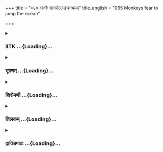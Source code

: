 +++
title = "०६५ वानरैः सागरोल्लङ्घनभयम्"
title_english = "065 Monkeys fear to jump the ocean"

+++
<div caption="श्रीराम-हरिसीताराममूर्ति-घनपाठिभ्यां वचनम्" class="audioEmbed" src="https://archive.org/download/Ramayana-recitation-Sriram-harisItArAmamUrti-Ghanapaati-v2/Kanda_4/Kanda_4_KSK-065-Monkeys_fear_to_jump_the_ocean.mp3"></div>

<div class="js_include collapsed" newlevelforh1="3" title="IITK" unfilled url="/purANam/rAmAyaNam/audIchya-pAThaH/iitk/4_kiShkindhAkANDam/05-daxiNAnveShaNam/065_vAnaraiH_sAgarollanghanabhayam.md">
<details><summary><h3>IITK ...{Loading}...</h3></summary>

Each of the monkey leaders declares the distance they can fly --
Jambavan resolves not to send Angada but send Hanuman instead to cross.



#### श्लोकः
##### मूलम्
अथाङ्गदवचश्श्रुत्वा ते सर्वे वानरर्षभाः।  
स्वं स्वं गतौ समुत्साहमूचुस्तत्र यथाक्रमम्॥4.65.1॥  
गजो गवाक्षो गवयश्शरभो गन्धमादनः।  
मैन्दश्च द्विविदश्चैव सुषेणो जाम्बवां स्तथा॥4.65.2॥

##### शब्दार्थः
अथ and then, अङ्गदवचः Angada's words, श्रुत्वा after hearing, गजः Gaja, गवाक्षः Gavaksha, गवयः Gavaya, शरभः Sarabha, गन्धमादनः Gandhamadana, मैन्दश्च Mainda, द्विविदश्चैव even Dvivida, सुषेणः Sushena, तथा so also, जाम्बवान् Jambavan, सर्वे all, ते them, वानरर्षभाः bulls among monkeys, यथाक्रमम् following an order, तत्र there, गतौ in turn the scope for, स्वं स्वम् on their own, समुत्साहम् capability (to leap), ऊचुः expressed.

##### आङ्ग्लानुवादः
Thereafter, on hearing Angada, all the leaders among the monkeys, Gaja, Gavaksha, Gavaya, Sarabha, Gandhamadana, Mainda, Dvivida, Sushena and Jambavan as well expressed one after  the other their capability for leaping.



#### श्लोकः
##### मूलम्
आबभाषे गजस्तत्र प्लवेयं दशयोजनम्।  
गवाक्षो योजननान्याह गमिष्यामीति विंशतिम्॥4.65.3॥

##### शब्दार्थः
तत्र after that, गजः Gaja, दशयोजनम् ten yojanas, प्लवेयम् I can leap, आबभाषे said, गवाक्षः Gavaksha, विंशतिम् twenty, योजनानि yojanas, गमिष्यामि I can go, इति thus, आह said.

##### आङ्ग्लानुवादः
Gaja said he can leap ten yojanas and Gavaksha said he can go upto twenty yojanas.



#### श्लोकः
##### मूलम्
गवयो वानरस्तत्र वानरां स्तानुवाच ह।  
त्रिंशतं तु गमिष्यामि योजनानां प्लवङ्गमाः॥4.65.4॥  
शरभस्तानुवाचाथ वानरान् वानरर्षभः।  
चत्वारिंशद्गमिष्यामि योजनानां प्लवङ्गमाः॥4.65.5॥  
वानरस्तु महातेजा अब्रवीद्गन्धमादनः।  
योजनानां गमिष्यामि पञ्चाशत्तु न संशयः॥4.65.6॥  
मैन्दस्तु वानरस्तत्र वानरांस्तानुवाच ह।  
योजनानां परं षष्टिमहं प्लवितुमुत्सहे॥4.65.7॥  
ततस्तत्र महातेजा द्विविदः प्रत्यभाषत।  
गमिष्यामि न सन्देहस्सप्ततिं योजनान्यहम्॥4.65.8॥  
सुषेणस्तु महातेजाःप्रोक्तवान्हरिसत्तमान्।  
अशीतिं योजनानां तु प्लवेयं प्लवगेश्वराः॥4.65.9॥

##### शब्दार्थः
तत्र there, गवयो Gava, वानरः monkeys, तान् वानरान् the monkeys, उवाच ह said like that, प्लवङ्गमाः O leaping monkeys, योजनानाम्  yojanas, त्रिंशतम् thirty, गमिष्यामि I can reach, तत्र there, शरभः Sarabha, वानरर्षभ great monkey, तान् वानरान् those monkeys, उवाच ह said, योजनानाम् yojanas, चत्वारिंशत् forty, गमिष्यामि can reach, संशयः doubt, न without, महातेजाः bright, गन्धमादनः Ghandamadana, वानरान् monkeys, अब्रवीत् said, योजनानाम् yojanas, पञ्चाशत् fifty, गमिष्यामि I can go, संशयः doubt, न no, तत्र there, मैन्दः Mainda, वानरस्तु to the monkeys, तान् वानरान् those monkeys, उवाच ह said, अहम् I, योजनानाम् of yojanas, षष्टिं परम् more than sixty, प्लवितुम् to leap, उत्सहे I am enthusiastic, ततः then, महातेजाः highly brilliant, द्विविदः Dvivida, तत्र there, प्रत्यभाषत in turn spoke, अहम् I, सप्ततिः seventy, योजनानि yojanas, गमिष्यामि I can go, सन्देहः doubt, न not, महातेजाः brilliant, सत्त्ववान् strong, सुषेणः Sushena, कपिसत्तमः best among the monkeys, अहम् I, पराक्रमे capability, योजनानाम् of yojanas, अशीतिम् eighty, प्लवेयं I can leap.

##### आङ्ग्लानुवादः
Then Gavaya said to the monkeys 'I can leap thirty yojanas Sarabha said 'I can leap forty yojanas' bright Ghandhamadana said 'I can leap as far as fifty yojanas without  
any doubt' Mainda said 'I can leap more than sixty yojanas' highly brilliant Dvivida said in turn, 'I can no doubt leap seventy yojanas ' brilliant and best of the monkeys Sushena declared 'I can leap across eighty yojanas'.



#### श्लोकः
##### मूलम्
तेषां कथयतां तत्र सर्वांस्ताननुमान्य च।  
ततो वृद्धतमस्तेषां जाम्बवान्प्रत्यभाषत॥4.65.10॥

##### शब्दार्थः
ततः then, तेषाम् among them, वृद्धतमः oldest, जाम्बवान् Jambavan, तेषाम् they, तत्र there, कथयताम् (when they were) saying, तान् सर्वान् all the, अनुमान्य inferred, प्रत्यभाषत replied.

##### आङ्ग्लानुवादः
When the monkeys were talking (of their individual capacity) in that manner about their speed, Jambavan the oldest of the monkeys inferred (their capacity) and saidः



#### श्लोकः
##### मूलम्
पूर्वमस्माकमप्यासीत्कश्चिद्गतिपराक्रमः।  
ते वयं वयसः पारमनुप्राप्तास्स्म साम्प्रतम्॥4.65.11॥

##### शब्दार्थः
पूर्वम् earlier, अस्माकमपि even I also, कश्चित् some, गतिपराक्रमः very courageous, आसीत् had , ते वयम् for me, साम्प्रतम् attained, वयसः (old) age, पारम् fag end of life, अनुप्राप्ताः स्म have reached.

##### आङ्ग्लानुवादः
'Earlier I was also very courageous, but now I have become old and reached the fag end of life.



#### श्लोकः
##### मूलम्
किन्तु नैवं गते शक्यमिदं कार्यमुपेक्षितुम्।  
यदर्थं कपिराजश्च रामश्च कृतनिश्चयौ॥4.65.12॥

##### शब्दार्थः
किं तु however, एवं गते in this situation, यदर्थम् order, कपिराजश्च monkey king's, रामश्च and Rama's, कृतनिश्चयौ are determined, इदम् this, कार्यम् task, उपेक्षितुम् to neglect, न शक्यम् not possible.

##### आङ्ग्लानुवादः
'However  in this situation, it is not possible for us to neglect (our task) as it is the order of the monkeyking and Rama who are determined to achieve the objective.



#### श्लोकः
##### मूलम्
साम्प्रतं कालभेदेन या गतिस्तां निबोधत।  
नवतिं योजनानां तु गमिष्यामि न संशयः॥4.65.13॥

##### शब्दार्थः
साम्प्रतम् at this age, कालभेदेन due to advancement of age, या that, गतिः movement, ताम् that, निबोधत you know, योजनानाम् of yojanas, नवतिम् ninety,गमिष्यामि I can leap, संशयः doubt, न not.

##### आङ्ग्लानुवादः




#### श्लोकः
##### मूलम्
तांश्च सर्वान्हरिश्रेष्ठाञ्जाम्बवान्पुनरब्रवीत्।  
न खल्वेतावदेवासीद्गमने मे पराक्रमः॥4.65.14॥

##### शब्दार्थः
सर्वान् all, तान् of the monkeys, हरिश्रेष्ठान् distinguished among the monkeys, जाम्बवान् Jambavan, पुनः again, अब्रवीत् said, मे my, गमने in leaping, पराक्रमः valour, एतावदेव only that much, न आसीत् खलु was not.

##### आङ्ग्लानुवादः
Jambavan, the distinguished among the monkeys again said, 'My strength to leap into the sky was not only that much (I was stronger in my youth and could cover longer distances)'



#### श्लोकः
##### मूलम्
मया महाबलेश्चैव यज्ञे विष्णुस्सनातनः।  
प्रदक्षिणीकृतः पूर्वं क्रममाणस्त्रिविक्रमम्॥4.65.15॥

##### शब्दार्थः
मया by myself, पूर्वम् earlier, महाबलेश्चैव of Mahabali, यज्ञे in yagna, क्रममाणः the advancing Lord, विष्णुः Visnu, सनातनः eternal, त्रिविक्रमः Visnu of three strides, प्रदक्षिणीकृतः circumambulated.

##### आङ्ग्लानुवादः
'In the past, at the time of the wellknown yagna (of king Bali) I was very strong. I circumambulated the eternal Vishnu while he was taking three strides (in his incarnation of Trivikrama Vamana.)



#### श्लोकः
##### मूलम्
स इदानीमहं वृद्धः प्लवने मन्दविक्रमः।  
यौवने च तदाऽसीन्मे बलमप्रतिमं परैः॥4.65.16॥

##### शब्दार्थः
इदानीम् now, वृद्धः old, सः अहम् that I am, प्लवने to leap, मन्दविक्रमः my strength is denuded, तदा then, यौवने in youth, मे बलम् my prowess, अप्रतिमम् incomparable, परैः by others, आसीत् it was.

##### आङ्ग्लानुवादः
'Having grown old I do not have the same courage. In my youth my prowess was incomparable and none could excel me.



#### श्लोकः
##### मूलम्
सम्प्रत्येतावतीं शक्तिं गमने तर्कयाम्यहम्।  
नैतावता हि संसिद्धिः कार्यस्यास्य भविष्यति॥4.65.17॥

##### शब्दार्थः
सम्प्रति at this time, अहम् I have, शक्तिं capacity, गमने to fly, तर्कयामि I guess, एतावतीं that much, शक्यम् possible, एतावता to this extent, अस्य of this, कार्यस्य of the objective, संसिद्धिः success, न भविष्यति will not be.

##### आङ्ग्लानुवादः
'I guess that at this time I do not have the capacity to fly to that extent. Achieving the objective is out of question with this much of energy.



#### श्लोकः
##### मूलम्
अथोत्तरमुदारार्थमब्रवीदङ्गदस्तदा।  
अनुमान्य तथा प्राज्ञो जाम्बवन्तं महाकपिम्॥4.65.18॥

##### शब्दार्थः
अथ and now, तदा then, प्राज्ञः wise, अङ्गदः Angada, महाकपिम् great monkey, जाम्बवन्तम् Jambavan, अनुमान्य doubting, उदारार्थम् in a gentle manner, उत्तरम् reply, तदा then, अब्रवीत् said.

##### आङ्ग्लानुवादः
'Then the wise Angada said to great Jambavan, in a gentle manner about his  own strength.



#### श्लोकः
##### मूलम्
अहमेतद्गमिष्यामि योजनानां शतं महत्।  
निवर्तने तु मे शक्तिस्स्यान्न वेति न निश्चितम्॥4.65.19॥

##### शब्दार्थः
अहम् I, महत् great, एतत् this, योजनानाम् of yojanas, शतम् hundred, गमिष्यामि I can go, निवर्तने to return, मे my, शक्तिः capacity, स्यात् may be, न वा or not, इति thus, निश्चितम् certainly, न not known.

##### आङ्ग्लानुवादः
'I can  certainly go to a distance of a hundred yojanas. However, I cannot say whether I will have enough capacity to return?



#### श्लोकः
##### मूलम्
तमुवाच हरिश्रेष्ठं जाम्बवान्वाक्यकोविदः।  
ज्ञायते गमने शक्तिस्तव हर्यृक्षसत्तम॥4.65.20॥

##### शब्दार्थः
वाक्यकोविदः skilful at speech, जाम्बवान् Jambavan, तम् him, हरिश्रेष्ठम् best of monkeys, उवाच said, हर्यृक्षसत्तम best among bears and monkeys, गमने I am going to fly, तव your, शक्तिः energy, ज्ञायते is known.

##### आङ्ग्लानुवादः
Jambavan who was skilful in speech spoke to that great Angada, 'O leader among monkeys and bears your energy to cover this distance is wellknown to us'.



#### श्लोकः
##### मूलम्
कामं शतं सहस्रं वा न ह्येष विधिरुच्यते।  
योजनानां भवान् शक्तो गन्तुं प्रतिनिवर्तितुम्॥4.65.21॥

##### शब्दार्थः
भवान् you, योजनानाम् of yojanas, शतं सहस्रं वा even a hundred or a thousand, गन्तुम् to go, प्रतिनिवर्तितुम् but to return, शक्तः कामम् you have the required energy, एषः this, विधिः duty, उच्यते हि not proper.

##### आङ्ग्लानुवादः
'You can go upto even a hundred thousand yojanas and have the required energy to return also. But it is not proper to send you (because you are the heir apparent).



#### श्लोकः
##### मूलम्
न हि प्रेषयिता तात स्वामी प्रेष्यः कथञ्चन।  
भवताऽयं जनस्सर्वः प्रेष्यः प्लवगसत्तम॥4.65.22॥

##### शब्दार्थः
तात dear , प्रेषयिता who orders, स्वामी lord, कथञ्चन in any way, प्रेष्यः a servant who is sent, न हि indeed, प्लवगसत्तम best of monkeys, सर्वः all, अयं जनः this group, भवता by you, प्रेष्यः to be sent.

##### आङ्ग्लानुवादः




#### श्लोकः
##### मूलम्
भवान्कलत्रमस्माकं स्वामिभावे व्यवस्थितः।  
स्वामी कलत्रं सैन्यस्य गतिरेषा परन्तप॥4.65.23॥

##### शब्दार्थः
परन्तप O scorcher of enemies, स्वामिभावे in a state of commander, व्यवस्थितः you are established, भवान् you, अस्माकम् for us, कलत्रम् wife, स्वामी lord, सैन्यस्य army's, कलत्रम् wife, एषा so that, गतिः proper.

##### आङ्ग्लानुवादः
'O scorcher of enemies, you are established as the commander of the army and it is proper for us to protect you as we protect our wives.



#### श्लोकः
##### मूलम्
अपि चैतस्य कार्यस्य भवान्मूलमरिन्दम।  
तस्मात्कलत्रवत्तात प्रतिपाल्यस्सदा भवान्॥4.65.24॥

##### शब्दार्थः
तात O dear, अरिन्दम O subduer of enemies, एतस्य of this, कार्यस्य of the task, भवान् you, मूलम् the root, अपि वै and also, तस्मात् therefore, भवान् you, कलत्रवत् like the wife, सदा always, प्रतिपाल्यः should be taken care of.

##### आङ्ग्लानुवादः
'O subduer of enemies in acomplishing this task you are the root. O dear therefore you should always be taken care of by us just like the wife looked after.



#### श्लोकः
##### मूलम्
मूलमर्थस्य संरक्ष्यमेष कार्यविदां नयः।  
मूले सति हि सिद्ध्यन्ति गुणा फलो पुष्पोदयाः॥4.65.25॥

##### शब्दार्थः
अर्थस्य the objective, मूलम् root, संरक्ष्यम् should be protected, एषः this कार्यविदाम् of the accomplishers, नयः policy, मूले when root, सति when it is intact, फलो पुष्पोदयाः bearing flowers and fruits, गुणाः qualities, सिद्ध्यन्ति हि will result.

##### आङ्ग्लानुवादः
'The root of any objective should be protected well. This is the basis of an accomplisher. Only when the roots are intact, the trees have the ability to yield flowers and fruits.



#### श्लोकः
##### मूलम्
तद्भवानस्य कार्यस्य साधने सत्यविक्रम।  
बुद्धिविक्रमसम्पन्नो हेतुरत्र परन्तप॥4.65.26॥

##### शब्दार्थः
सत्यविक्रम truely courageous one, तत् that, भवान् you, अस्य कार्यस्य of this task, साधने in achieving, परन्तप O subduer of enemies, अत्र there, बुद्धिविक्रमसम्पन्नः endowed with wisdom and valour, हेतुः you are the cause.

##### आङ्ग्लानुवादः
'O warrior of proven valour O subduer of enemies in achieving this objective you are the source, being endowed with valour and wisdom.



#### श्लोकः
##### मूलम्
गुरुश्च गुरुपुत्रश्च त्वं हि नः कपिसत्तम।  
भवन्तमाश्रित्य वयं समर्था ह्यर्थसाधने॥4.65.27॥

##### शब्दार्थः
कपिसत्तम O best of monkeys, नः for us, गुरुपुत्रः son of our teacher, त्वम् you are, गुरुश्च and also a respectable guide, वयम् we, भवन्तम् you, आश्रित्य under your care, अर्थसाधने in accomplishing our objective, समर्थाः हि are capable also.

##### आङ्ग्लानुवादः
'O best of monkeys you are the son of my guide (Vali) and respectable. We will be capable of accomplishing the goal only under your protection and guidance.



#### श्लोकः
##### मूलम्
उक्तवाक्यं महाप्राज्ञं जाम्बवन्तं महाकपिः।  
प्रत्युवाचोत्तरं वाक्यं वालिसूनुरथाङ्गदः॥4.65.28॥

##### शब्दार्थः
अथ now, महाकपिः great monkey, वालिसूनुः Vali's son, अङ्गदः Angada, उक्तवाक्यम् having  
said that, महाप्राज्ञम् very wise, जाम्बवन्तम् Jambavan, उत्तरं वाक्यम् in reply, प्रत्युवाच said.

##### आङ्ग्लानुवादः
Jambavan, the wise monkey having said that, Angada, the great son of Vali, repliedः



#### श्लोकः
##### मूलम्
यदि नाहं गमिष्यामि नान्यो वानरपुङ्गवः।  
पुनः खल्विदमस्माभिः कार्यं प्रायोपवेशनम्॥4.65.29॥

##### शब्दार्थः
अहम् I am, न गमिष्यामि यदि if I will not go, अन्यः other, वानरपुङ्गवः monkey leader, न not, अस्माभिः by us, पुनः again, इदम् this, प्रायोपवेशनम् fasting to death, कार्यं खलु have to do.

##### आङ्ग्लानुवादः
'If I do not go and no other monkey leader goes, then we have to resort to fasting unto death once again.



#### श्लोकः
##### मूलम्
न ह्यकृत्वा हरिपतेस्सन्देशं तस्य धीमतः।  
तत्रापि गत्वा प्राणानां पश्यामि परिरक्षणम्॥4.65.30॥

##### शब्दार्थः
धीमतः of the wise, तस्य हरिपतेः of the lord of monkeys, सन्देशम् message, अकृत्वा by not fulfilling, तत्र there, गत्वापि even after going, प्राणानाम् of life, परिरक्षणम् protection, न पश्यामि I do not see.

##### आङ्ग्लानुवादः
'If I do not fulfil the objective of the wise king of monkeys I cannot save my life even after returning there (Kishkinda).



#### श्लोकः
##### मूलम्
स हि प्रसादे चात्यर्थं कोपे च हरिरीश्वरः।  
अतीत्य तस्य सन्देशं विनाशो गमने भवेत्॥4.65.31॥

##### शब्दार्थः
सः he, हरिः monkey king, प्रसादे च in showering grace, कोपे च and vent anger, अत्यर्थम् highly, ईश्वरः all powerful, तस्य his, सन्देशम् instruction, अतीत्य in not fulfilling the task, गमने in going, विनाशः total destruction, भवेत् will be.

##### आङ्ग्लानुवादः
'The monkey king has the authority to shower grace or give vent to his anger. If we go without fulfilling the task we will face destruction.



#### श्लोकः
##### मूलम्
तद्यथा ह्यस्य कार्यस्य न भवत्यन्यथा गतिः।  
तद्भवानेव दृष्टार्थस्सञ्चिन्तयितु मर्हति॥4.65.32॥

##### शब्दार्थः
तत् तथाहि therefore, अस्य of this, कार्यस्य of the task, गतिः advancement, अन्यथा  otherwise, न भवति will not be, तत् that, दृष्टार्थः well aware, भवानेव you alone, सञ्चिन्तयितुम् to think over well, अर्हति you should.

##### आङ्ग्लानुवादः
'Therefore, think over well so that we do not fail ultimately. You have a vision.You should suggest means by which this mission does not misfire.'



#### श्लोकः
##### मूलम्
सोऽङ्गदेन तदा वीरः प्रत्युक्तः प्लवगर्षभः।  
जाम्बवानुत्तरं वाक्यं प्रोवाचेदं ततोऽङ्गदम्॥4.65.33॥

##### शब्दार्थः
अङ्गदेन by Angada, तदा then, प्रत्युक्तः having been addressed, वीरः hero, प्लवगर्षभः bull among monkeys, सः जाम्बवान् that Jambavan, ततः then, अङ्गदम् to Angada, उत्तरम् reply, इदं वाक्यम् in these words, प्रोवाच said.

##### आङ्ग्लानुवादः
On listening to Angada's words, Jambavan, the  bull among monkeys, replied this wayः



#### श्लोकः
##### मूलम्
अस्य ते वीर कार्यस्य न किञ्चित्परिहीयते।  
एष सञ्चोदयाम्येनं यः कार्यं साधयिष्यति॥4.65.34॥

##### शब्दार्थः
वीर O hero, ते your, तस्य कार्यस्य of this task, किञ्चित् even a little, न परिहीयते nothing is balked, एषः here I am, कार्यम् task, यः who, साधयिष्यति who can achieve, सञ्चोदयामि एनम् I will inspire him.

##### आङ्ग्लानुवादः
'O hero this work will not be balked. I will now inspire one who can achieve this task.'



#### श्लोकः
##### मूलम्
ततःप्रतीतं प्लवतांवरिष्ठम्  
एकान्तमाश्रित्य सुसुखेपविष्ठम्  
सञ्चोदयामास हरिप्रवीरो  
हरिप्रवीरं हनुमन्तमेव॥4.65.35॥

##### शब्दार्थः
ततः then, हरिप्रवीरः most eminent among monkeys, प्रतीतं renowned, प्लवतां among monkeys, वरिष्ठम् eminent one, एकान्तम् alone, आश्रित्य went to him, सुखेपविष्ठम् comfortably seated, हरिप्रवीरं best among the monkey leaders, हनुमन्तमेव Hanumanta alone, सञ्चोदयामास motivated.

##### आङ्ग्लानुवादः
Then Jambavan the most eminent among the monkeys went to Hanuman, the  celebrated one among the monkey leaders and a renowned one, who was sitting alone quietly at some distance Jambavan motivated him.  

#### समाप्तिः
 श्रीमद्रामायणे वाल्मीकीय आदिकाव्ये किष्किन्धाकाण्डे पञ्चष्षष्टितमस्सर्गः॥  
Thus ends the sixtyfifth sarga in Kishkindakanda of the first poem, the Holy Ramayana composed by sage Valmiki.

</details>
</div>
<div class="js_include collapsed" newlevelforh1="3" title="भूषणम्" unfilled url="/purANam/rAmAyaNam/audIchya-pAThaH/TIkA/bhUShaNa_iitk/4_kiShkindhAkANDam/05-daxiNAnveShaNam/065_vAnaraiH_sAgarollanghanabhayam.md">
<details><summary><h3>भूषणम् ...{Loading}...</h3></summary>



ततो ऽङ्गदवचः श्रुत्वा सर्वे ते वानरोत्तमाः ।  

स्वं स्वं गतौ समुत्साहमाहुस्तत्र यथाक्रमम्  ॥  ४।६५।१  ॥   

गजो गवाक्षो गवयः शरभो गन्धमादनः ।  

मैन्दश्च द्विविदश्चैव सुषेणो जाम्बवांस्तथा  ॥  ४।६५।२  ॥   

आबभाषे गजस्तत्र प्लवेयं दशयोजनम् ।  

गवाक्षो योजनान्याह गमिष्यामीति विंशतिम्  ॥  ४।६५।३  ॥   

गवयो वानरस्तत्र वानरांस्तानुवाच ह ।  

त्रिंशतं तु गमिष्यामि योजनानां प्लवङ्गमाः  ॥  ४।६५।४  ॥   

शरभस्तानुवाचाथ वानरान् वानरर्षभः ।  

चत्वारिंशद्गमिष्यामि योजनानां प्लवङ्गमाः  ॥  ४।६५।५  ॥   

वानरस्तु महातेजा अब्रवीद्गन्धमादनः ।  

योजनानां गमिष्यामि पञ्चाशत्तु न संशयः  ॥  ४।६५।६  ॥   

मैन्दस्तु वानरस्तत्र वानरांस्तानुवाच ह ।  

योजनानां परं षष्टिमहं प्लवितुमुत्सहे  ॥  ४।६५।७  ॥   

ततस्तत्र महातेजा द्विविदः प्रत्यभाषत ।  

गमिष्यामि न सन्देहः सप्ततिं योजनान्यहम्  ॥  ४।६५।८  ॥   

सुषेणस्तु हरिश्रेष्ठः प्रोक्तवान् कपिसत्तमान् ।  

अशीतिं योजनानां तु प्लवेयं प्लवगेश्वराः  ॥  ४।६५।९  ॥   

ततो ऽङ्गदवच इत्यादि । गतौ गमनविषये । यद्यपि गजादयो ऽपि शतयोजनलङ्घने
शक्ताः, "भूतले सागरे वा ऽपि शैलेषु च वनेषु च । पातालस्यापि मध्ये वा न
ममाच्छिद्यते गतिः ।" इति सुग्रीवसन्निधौ वानरयूथपैः स्वस्वशक्तेः
ख्यापितत्वात् "नहि वो गमने सङ्गः कदाचित्कस्यचित्क्वचित्" इति
पूर्वमङ्गदोक्तेश्च । तथापि रावणाधिष्ठितलङ्काप्रवेशसीतान्वेषणादिकं
दुष्करमन्येनेति तत्साधकहनुमत्प्रोत्साहनाय तथोक्तवन्त इति ध्येयम्  ॥ 
४।६५।१९  ॥   

  

तेषां कथयतां तत्र सर्वांस्ताननुमान्य च ।  

ततो वृद्धतमस्तेषां जाम्बवान् प्रत्यभाषत  ॥  ४।६५।१०  ॥   

पूर्वमस्माकमप्यासीत् कश्चिद्गतिपराक्रमः ।  

ते वयं वयसः पारमनुप्राप्ताः स्म साम्प्रतम्  ॥  ४।६५।११  ॥   

किन्तु नैवं गते शक्यमिदं कार्यमुपेक्षितुम् ।  

यदर्थं कपिराजश्च रामश्च कृतनिश्चयौ  ॥  ४।६५।१२  ॥   

साम्प्रतं कालभेदेन या गतिस्तां निबोधत ।  

नवतिं योजनानां तु गमिष्यामि न संशयः ।  

तांस्तु सर्वान् हरिश्रेष्ठाञ्जाम्बवान् पुनरब्रवीत्  ॥  ४।६५।१३  ॥   

न खल्वेतावदेवासीद्गमने मे पराक्रमः ।  

मया महाबलेश्चैव यज्ञे विष्णुः सनातनः  ॥  ४।६५।१४  ॥   

तेषामिति । तेषां कथयतां तेषु कथयत्सु सत्सु  ॥  ४।६५।१०१४  ॥   

  

प्रदक्षिणीकृतः पूर्वं क्रममाणस्त्रिविक्रमम् ।  

स इदानीमहं वृद्धः प्लवने मन्दविक्रमः  ॥  ४।६५।१५  ॥   

यौवने च तदा ऽ ऽसीन्मे बलमप्रतिमं परैः ।  

सम्प्रत्येतावतीं शक्तिं गमने तर्कयाम्यहम्  ॥  ४।६५।१६  ॥   

नैतावता च संसिद्धिः कार्यस्यास्य भविष्यति ।  

अथोत्तरमुदारार्थमब्रवीङ्गदस्तदा  ॥  ४।६५।१७  ॥   

अनुमान्य महाप्राज्ञं जाम्बवन्तं महाकपिः ।  

अहमेतद्गमिष्यामि योजनानां शतं महत्  ॥  ४।६५।१८  ॥   

निवर्तने तु मे शक्तिः स्यान्न वेति न निश्चिता ।  

तमुवाच हरिश्रेष्ठं जाम्बवान् वाक्यकोविदः  ॥  ४।६५।१९  ॥   

त्रयाणां विक्रमाणां समाहारः त्रिविक्रमम्  ॥  ४।६५।१५१९  ॥   

  

ज्ञायते गमने शक्तिस्तव हर्यृक्षसत्तम  ॥  ४।६५।२०  ॥   

ज्ञायत इति । हर्यृक्षसत्तमेति । ऋक्षत्वं वानरावान्तरजातिः, अतः
सुग्रीवादेः ऋक्षराजत्वमिति  ॥  ४।६५।२०  ॥   

  

कामं शतं सहस्रं वा नह्येष विधिरुच्यते ।  

योजनानां भवान् शक्तो गन्तुं प्रतिनिवर्तितुम्  ॥  ४।६५।२१  ॥   

काममिति । भवान् योजनानां शतं सहस्रं वा गन्तुं प्रतिनिवर्तितुं च कामं
शक्तः । एष विधिः भृत्यैः स्वामिप्रस्थापनं नोच्यते न विधीयते  ॥  ४।६५।२१
 ॥   

  

नहि प्रेषयिता तात स्वामी प्रेष्यः कथञ्चन ।  

भवता ऽयं जनः सर्वः प्रेष्यः प्लवगसत्तम  ॥  ४।६५।२२  ॥   

तदेव विवृणोति नहीति  ॥  ४।६५।२२  ॥   

  

भवान्कलत्रमस्माकं स्वामिभावे व्यवस्थितः ।  

स्वामी कलत्रं सैन्यस्य गरितेषा परन्तप ।  

तस्मात्कलत्रवत्तात प्रतिपाल्यः सदा भवान्  ॥  ४।६५।२३  ॥   

अपि चैतस्य कार्यस्य भवान् मूलमरिन्दम ।  

मूलमर्थस्य संरक्ष्यमेष कार्यविदां नयः ।  

मूले हि सति सिद्ध्यन्ति गुणाः पुष्पफलोदयाः  ॥  ४।६५।२४  ॥   

तद्भवानस्य कार्यस्य साधने सत्यविक्रम  ॥  ४।६५।२५  ॥   

बुद्धिविक्रमसम्पन्नो हेतुरत्र परन्तप ।  

गुरुश्च गुरुपुत्रश्च त्वं हि नः कपिसत्तम  ॥  ४।६५।२६  ॥   

भवन्तमाश्रित्य वयं समर्था ह्यर्थसाधने ।  

उक्तवाक्यं महाप्राज्ञं जाम्बवन्तं महाकपिः  ॥  ४।६५।२७  ॥   

प्रत्युवाचोत्तरं वाक्यं वालिसूनुरथाङ्गदः ।  

यदि नाहं गमिष्यामि नान्ये वानरपुङ्गवाः  ॥  ४।६५।२८  ॥   

पुनः खल्विदमस्माभिः कार्यं प्रायोपवेशनम् ।  

न ह्यकृत्वा हरिपतेः सन्देशं तस्य धीमतः  ॥  ४।६५।२९  ॥   

तत्रापि गत्वा प्राणानां पश्यामि परिरक्षणम् ।  

न हि प्रसादे चात्यर्थं कोपे च हरिरीश्वरः  ॥  ४।६५।३०  ॥   

अतीत्य तस्य सन्देशं विनाशो गमने भवेत् ।  

तद्यथा ह्यस्य कार्यस्य न भवत्यन्यथा गतिः  ॥  ४।६५।३१  ॥   

तद्भवानेव दृष्टार्थः सञ्चिन्तयितुमर्हति ।  

सो ऽङ्गदेन तदा वीरः प्रत्युक्तः प्लवगर्षभः  ॥  ४।६५।३२  ॥   

जाम्बवानुत्तरं वाक्यं प्रोवाचेदं ततो ऽङ्गदम् ।  

अस्य ते वीर कार्यस्य न किञ्चित्परिहीयते ।  

एष सञ्चोदयाम्येनं यः कार्यं साधयिष्यति  ॥  ४।६५।३३  ॥   

कलत्रं रक्षणीयं वस्तु  ॥  ४।६५।२३३३  ॥   

  

ततः प्रतीतं प्लवतां वरिष्ठमेकान्तमाश्रित्य सुखोपविष्टम् ।  

सञ्चोदयामास हरिप्रवीरो हरिप्रवीरं हनुमन्तमेव  ॥  ४।६५।३४  ॥   

इत्यार्षे श्रीरामायणे वाल्मीकीये आदिकाव्ये श्रीमत्किष्किन्धाकाण्डे
पञ्चषष्टितमः सर्गः  ॥  ६५  ॥   

तत इति । प्रतीतं प्रख्यातम्  ॥  ४।६५।३४  ॥   

इति श्रीगोविन्दराजविरचिते श्रीरामायणभूषणे मुक्ताहाराख्याने
किष्किन्धाकाण्डव्याख्याने पञ्चषष्टितमः सर्गः  ॥  ६५  ॥   



</details>
</div>
<div class="js_include collapsed" newlevelforh1="3" title="शिरोमणी" unfilled url="/purANam/rAmAyaNam/audIchya-pAThaH/TIkA/shiromaNI_iitk/4_kiShkindhAkANDam/05-daxiNAnveShaNam/065_vAnaraiH_sAgarollanghanabhayam.md">
<details><summary><h3>शिरोमणी ...{Loading}...</h3></summary>



अङ्गदवचनश्रवणानन्तरकालिकं वानरकर्तृकस्वस्वपराक्रमवचनमुपक्रमते अथेति ।
अङ्गदवचः श्रुत्वा गजादयः सर्वे वानरर्षभाः गतौ गमने स्वस्वं समुत्साहं
यथाक्रममूचुः । श्लोकद्वयमेकान्वयि  ॥  ४।६५।१,२  ॥   

  

गमनोक्तिक्रममाह आबभाष इत्यादिभिः । तत्र तेषु वानरेषु मध्ये दशयोजनं
प्लवेयमेकवारोत्प्लुत्यादशयोजनं स्वभावतो गच्छामीत्यर्थः । गजः तन्नामा
आबभाषे एवमुत्तरेष्वप्यर्थो बोध्यः  ॥  ४।६५।३  ॥   

  

योजनानां विंशतिं गमिष्यामीति गवाक्ष आह । शरभ इति । त्रिंशतं गमिष्यामीति
शरभ आह त्रिंशतमित्यार्षमिति भट्टाः  ॥  ४।६५।४  ॥   

  

ऋषभ इति । ऋषभः चत्वारिंशत् उवाच  ॥  ४।६५।५  ॥   

  

वानरानिति । गन्धमादनः पञ्चाशत् अब्रवीत्  ॥  ४।६५।६  ॥   

  

मैन्द इति । मैन्दः षष्टिमाह  ॥  ४।६५।७  ॥   

  

तत इति । द्विविदः सप्ततिं प्रत्यभाषत  ॥  ४।६५।८  ॥   

  

सुषेण इति । सुषेणः "अशीतिं प्रतिजाने" इति प्रत्यभाषतेत्यनुकर्षः  ॥ 
४।६५।९  ॥   

  

तेषामिति । कथयतां तेषां मध्ये वृद्धतमः जाम्बवान् तान् कथयतः सर्वान्
अनुमान्य सत्कृत्य प्रत्यभाषत  ॥  ४।६५।१०  ॥   

  

तत्प्रतिभाषणप्रकारमाह पूर्वमिति । येषामस्माकं कश्चित् यत्किंचित् परिमितः
गतिपराक्रमः पूर्वमासीत् ते वयं वयसः पारं वृद्धत्वमित्यर्थः, अनुप्राप्ताः
। एतेन इदानीं गतिपराक्रमस्य अल्पत्वं सूचितम्  ॥  ४।६५।११  ॥   

  

किमिति । एवमनेन प्रकारेण गते वयसि व्यतीते ऽपि यदर्थमुद्दिश्य कपिराजो
रामश्च कृतनिश्चयौ तत्कार्यमुपेक्षितुमनादर्तुं न शक्यम्  ॥  ४।६५।१२  ॥   

  

सांप्रतमिति । सांप्रतं कालं संप्रतिकाले या गतिः गमनसामर्थ्यं तां निबोधत
। बोध्यमेवाह योजनानां नवतिं गमिष्यामि  ॥  ४।६५।१३  ॥   

  

तानिति । तान् उक्तस्वगमनपरिमाणान् हरिश्रेष्ठान् जाम्बवानिदमब्रवीत् ।
तद्वचनाकारमाह गमने मे पराक्रमः एतावदेव नासीत् अधिक आसीत्, इत्यर्थः  ॥ 
४।६५।१४  ॥   

  

तदाधिक्यमेवाह मयेति । पूर्वं वैरोचने विरोचनसुतानुष्ठिते यज्ञे
त्रिविक्रमं शीघ्रं त्रिलोकीगमनवत् यथा भवति तथा क्रममाणः वर्धमानचरणेन सह
गच्छन् प्रभविष्णुः सर्वत्र व्याप्तः सनातनो विष्णुः मया प्रदक्षिणीकृतः,
एतेन स्वस्याप्रतिहतगमनवत्त्वं सूचितम्  ॥  ४।६५।१५  ॥   

  

स इति । यस्य मे अप्रतिमम् उपमारहितं तद्बलमासीत् सो ऽहमिदानीं वृद्धः अत
एव प्लवने मन्दविक्रमो ऽस्मीति शेषः  ॥  ४।६५।१६  ॥   

  

संप्रतीति । संप्रति अस्मिन् काले स्वतो गमने एतावत्पूर्वोक्तमेव शक्यं
सामर्थ्यमस्तीति शेषः, अतः एतावता अस्य सीतादर्शनरूपस्य कार्यस्य सिद्धिर्न
भविष्यति  ॥  ४।६५।१७  ॥   

  

अथेति । अथानन्तरमुदारार्थं विपुलार्थकम् उत्तरं श्रेष्ठमिदं वचः महाकपिं
जाम्बवन्तमनुमान्य अङ्गदो ऽब्रवीत् । ऋक्षाणामपि कपिजातिविशेषात् न
सामानाधिकरण्यविरोधः । आकपिं कपिमभिव्याप्य महः पूजा यस्येत्यर्थो वा
महांश्चासौ अकपिः कपिसदृशः ऋक्ष इत्यर्थः, तमिति वा  ॥  ४।६५।१८  ॥   

  

तद्वचनाकारमाह अहमिति । एतत्सागरसंबन्धि योजनानां शतमहं महत्प्रशंसनीयं यथा
भवति तथा गमिष्यामि निवर्तने तु मे शक्तिः स्यात् न वा इति न निश्चितम् ।
एतेन स्वकर्तृकराक्षसकर्मकजये संशयो ध्वनितः समुद्रान्तरेषु मध्ये मध्ये
गिरिद्वीपानां सत्त्वात् एतादृशभयङ्करराक्षसैरासेवितत्वाच्च
नान्यदिग्गतवानराणामेवं विचार इत्यूह्यम् । किंचेदं स्वस्य वीर्याणां
न्यूनत्वेन वर्णनं हनुमत्पराक्रमदर्शनविषयकोत्कटेच्छया बोध्यम् । अत एव
"त्वद्वीर्यं द्रष्टुकामा हि सर्वा वानरवाहिनी" इति
वक्ष्यमाणजाम्बवद्वाक्यं सानुकूलम्  ॥  ४।६५।१९  ॥   

तमिति । वाक्यकोविदो जाम्बवान् तमङ्गदमुवाच । तद्वचनाकारमाह हे
हर्यृक्षसत्तम तव गमने शक्तिर्ज्ञायते अस्माभिरिति शेषः  ॥  ४।६५।२०  ॥   

  

ज्ञानमेवाह काममिति । योजनानां शतसहस्रं शतं सहस्रं वा गन्तुं
प्रतिनिवर्तितुं च कामं यथेच्छं भवान् शक्तः तथापि एषः भवन्मात्रोत्प्लवः
विधिर्न उच्यते अस्माभिरिति शेषः  ॥  ४।६५।२१  ॥   

  

विध्यभावमेव द्योतयन्नाह नहीति । हे तात प्रेषयिता प्रेषणशीलः स्वामी
प्रेष्यः कथंचन न अतः सर्वो ऽयं जन एव भवता प्रेष्यः  ॥  ४।६५।२२  ॥   

  

भवानिति । स्वामिभावे स्वामित्वे व्यवस्थितो भवान् अस्माकं कलत्रं रक्ष्यः
किंच कं सुखं लाति ददाति तदेव त्रं रक्षाकर्तृं सुखदाता त्राता चेत्यथः,
सामान्ये नपुंसकम् । एवं सैन्यस्य स्वामी सेनाधीशः कलत्रम् अर्थद्वयं
पूर्ववत् । एषा गतिः महतां पन्थाः  ॥  ४।६५।२३  ॥   

  

अपीति । एतस्य सीतान्वेषणरूपस्य कार्यस्य भवानेव मूलं तस्माद्धेतोः भवान्
कलत्रवत् सदा प्रतिपाल्यः । किंच कलत्रयोः सुखदानत्राणयोर्वत् स्थैर्यं
यस्मिन् तत्संबोधनम् । वन्ध्यावद्बवयोरैक्यम्  ॥  ४।६५।२४  ॥   

  

मूलरक्षणं शिष्टा? प्रमाणयति मूलमिति । मूले द्रव्यादौ सति फलोदयाः
प्रमोदादिफलप्रापकाः सर्वे गुणाः रूपादयः सिध्यन्ति अतः अर्थस्य कार्यस्य
मूलं रक्ष्यमेषः कार्यविदां नयः नीतिः  ॥  ४।६५।२५  ॥   

  

निगमयति तदिति । बुद्धिविक्रमसंपन्नो गुर्वादिर्भवान् अस्य कार्यस्य साधनं
साधयिता अत एव हेतुरस्तीति शेषः, अत एव भवन्तमाश्रित्य अर्थसाधने वयं
समर्थाः । श्लोकद्वयमेकान्वयि  ॥  ४।६५।२६,२७  ॥   

  

उक्तेति । जाम्बवन्तमुत्तरं वाक्यमङ्गद उवाच  ॥  ४।६५।२८  ॥   

  

तद्वचनाकारमाह यदीति । यदि अहं न गमिष्यामि अन्यो वा नरपुङ्गवो वा न
गमिष्यति तर्हि अस्माभिः पुनः प्रायोपवेशनं कार्यम्  ॥  ४।६५।२९  ॥   

  

तत्र हेतुमाह नहीति । हरिपतेः सुग्रीवस्य संदेशमकृत्वा असंसाध्य तत्र
सुग्रीवसमीपे गत्वा प्राणानां परिरक्षणं न पश्ये पश्यामि  ॥  ४।६५।३०  ॥   

  

तदेव भङ्ग्यन्तरेणाह स इति । हरिः सुग्रीवः प्रसादे कोपे च ईश्वरः समर्थः
तस्य संदेशमतीत्य अकृत्वा गमने सति विनाशो भवेत्  ॥  ४।६५।३१  ॥   

  

तदिति । तत् तस्मात् हेतोः अस्य सीतादर्शनरूपस्य कार्यस्य अन्यथा
असिद्धिर्यथा न भवति तथा दृष्टार्थः विज्ञातसकलपदार्थः अत एव गतिराश्रयो
भवानेव तत् कर्तव्यं संचिन्तयितुमर्हति  ॥  ४।६५।३२  ॥   

  

स इति । अङ्गदेन प्रत्युक्तो जाम्बवान् अङ्गदं प्रोवाच  ॥  ४।६५।३३  ॥   

  

तद्वचनाकारमाह तस्येति । यस्ते कार्यं साधयिष्यति तमेनं हनुमन्तमेषो ऽहं
संचोदयामि अतस्ते कार्यस्य किंचित् अङ्गं न परिहास्यते गमिष्यति
नङ्क्ष्यतीत्यर्थः  ॥  ४।६५।३४  ॥   

  

तत इति । प्रतीतमतिविश्वस्तं प्लवतां वरिष्ठं हनुमन्तं हरिवीरो जाम्बवान्
संचोदयामास  ॥  ४।६५।३५  ॥   

  

इति श्रीमद्वाल्मीकीयरामायणव्याख्याने रामायणशिरोमणौ किष्किन्धाकाण्डे
पञ्चषष्टितमः सर्गः  ॥  ४।६५  ॥   

  



</details>
</div>
<div class="js_include collapsed" newlevelforh1="3" title="तिलकम्" unfilled url="/purANam/rAmAyaNam/audIchya-pAThaH/TIkA/tilaka_iitk/4_kiShkindhAkANDam/05-daxiNAnveShaNam/065_vAnaraiH_sAgarollanghanabhayam.md">
<details><summary><h3>तिलकम् ...{Loading}...</h3></summary>



अथेति  ॥  ४।६५।१३  ॥   

  

त्रिंशदित्यर्थे त्रिंशतमित्यार्षम्  ॥  ४।६५।४८  ॥   

  

पराक्रमे गमने  ॥  ४।६५।९  ॥   

  

वृद्धतमस्तेषामिति निर्धारणे षष्ठी  ॥  ४।६५।१०  ॥   

  

स्म स्मः इत्यर्थः  ॥  ४।६५।११  ॥   

  

एवंगते कृच्छ्रप्राप्तौ । यदर्थं कृतनिश्चयावस्मत्प्रतिष्ठिततयैतद्विषये
कृतनिश्चयौ  ॥  ४।६५।१२  ॥   

  

सांप्रतं कालं संप्रति काले  ॥  ४।६५।१३१६  ॥   

  

एतावता प्लवनेन  ॥  ४।६५।१७२०  ॥   

  

काममिति । शतसहस्रमपि योजनानां गन्तुं त्वं कामं समर्थः, तथापि
स्वामिनस्तवैष विधि प्लवनं न युक्तमित्युच्यते, अस्माभिरिति शेषः ।
इममेवार्थं प्रपञ्चयति-- योजनानामिति । शतसहस्रमिति शेषः । गन्तुं
प्रतिनिवर्तितुं च शक्त इत्यर्थः  ॥  ४।६५।२१  ॥   

  

प्रेषयिता स्वामी न प्रेष्यः । प्रेष्यैरिति शेषः  ॥  ४।६५।२२  ॥   

  

भवान्कलत्रम् । कलत्रवद्दृढस्वीयत्वबुद्ध्या यावत्स्वप्राणबलं परिपाल्य
इत्यर्थः । स्वामिभावे स्वामित्वे एतेन लोके कलत्रस्य भर्ता
संसारव्यवहारविषये आज्ञाप्यस्तत्प्रभुत्वं च कलत्रस्येति दर्शितम् ।
तस्मात्स्वामी सैन्यस्य कलत्रवत्परिपाल्यः स्वामिना च कलत्रेण भर्तेव
सैन्यमाज्ञाप्यम् एषा गतिः लोकस्येति शेषः  ॥  ४।६५।२३ ॥   

  

तदेव स्पष्टमाह-- तस्मात्कलत्रवदिति  ॥  ४।६५।२४  ॥   

  

नयो निश्चयः । गुणा गुणभूताः अप्रधानभूता इति यावत् । तादृशाः फलोदयाः
फलोत्पत्तयः सिध्यन्ति  ॥  ४।६५।२५  ॥   

  

साधनपदस्यैव व्याख्या हेतुरिति  ॥  ४।६५।२६  ॥   

  

गुरुर्युवराजत्वात्  ॥  ४।६५।२७,२८  ॥   

  

यद्यहं न गमिष्यामि, अन्यश्च न गमिष्यति, तदा पुनर्मरणमेव ज्याय इति भावः
 ॥  ४।६५।२९  ॥   

  

तस्य धीमतो हरिपतेः सन्देशमकृत्वा प्राणानां परिरक्षणं न पश्यामि । तत्रापि
लङ्कायामपि गत्वा गमनशक्त्यभावात्तन्न पश्यामीत्यन्वयः  ॥  ४।६५।३०  ॥   

  

सुग्रीवः प्रसादे ऽत्यर्थकोपे चेश्वरः निग्रहानुग्रहाधिकृत इति भावः । गमने
किष्किन्धागमने  ॥  ४।६५।३१  ॥   

  

तत्तस्मादस्य कार्यस्य समुद्रलङ्घनस्य गतिः प्राप्तिरन्यथा यथा न
भवत्यसिद्धा यथा न भवति हि निश्चयेन तथा भवानेव तदुद्दिश्य
सञ्चिन्तयितुमर्हति यतो भवान्दृष्टार्थः
बुद्धिमत्त्वाच्चिरवृद्धत्वाच्चापरोक्षीकृतसमस्तकृत्याकृत्यतत्त्वार्थ
इत्यर्थः  ॥  ४।६५।३२,३३  ॥   

  

कार्यस्य न परिहास्यते । शेषे षष्ठी । अनुष्ठानमिति शेषो वा । एषः, एषो
ऽहमित्यर्थः । एनं तम्  ॥  ४।६५।३४  ॥   

  

एकान्तमाश्रित्येति । यूथाद्बहिः क्वचिदिति शेषः  ॥  ४।६५।३५  ॥   

  

इति श्रीरामाभिरामे श्रीरामीये रामायणतिलके वाल्मीकीय आदिकाव्ये
किष्किन्धाकाण्डे पञ्चषष्टितमः सर्गः  ॥  ४।६५  ॥   

  



</details>
</div>
<div class="js_include collapsed" newlevelforh1="3" title="द्राविडपाठः" unfilled url="/purANam/rAmAyaNam/drAviDapAThaH/4_kiShkindhAkANDam/05-daxiNAnveShaNam/065_vAnaraiH_sAgarollanghanabhayam.md">
<details><summary><h3>द्राविडपाठः ...{Loading}...</h3></summary>



  
ततोऽङ्गदवचः श्रुत्वा सर्वे ते वानरोत्तमाः।  
स्वं स्वं गतौ समुत्साहमाहुस्तत्र यथाक्रमम् ॥ 4.65.1 ॥   
गजो गवाक्षो गवयः शरभो गन्धमादनः।  
मैन्दश्च द्विविदश्चैव सुषेणो जाम्बवांस्तथा ॥ 4.65.2 ॥   
आबभाषे गजस्तत्र प्लवेयं दशयोजनम्।  
गवाक्षो योजनान्याह गमिष्यामीति विंशतिम् ॥ 4.65.3 ॥   
गवयो वानरस्तत्र वानरांस्तानुवाच ह।  
त्रिंशतं तु गमिष्यामि योजनानां प्लवङ्गमाः ॥ 4.65.4 ॥   
शरभस्तानुवाचाथ वानरान् वानरर्षभः।  
चत्वारिंशद्गमिष्यामि योजनानां प्लवङ्गमाः ॥ 4.65.5 ॥   
वानरस्तु महातेजा अब्रवीद्गन्धमादनः।  
योजनानां गमिष्यामि पञ्चाशत्तु न संशयः ॥ 4.65.6 ॥   
मैन्दस्तु वानरस्तत्र वानरांस्तानुवाच ह।  
योजनानां परं षष्टिमहं प्लवितुमुत्सहे ॥ 4.65.7 ॥   
ततस्तत्र महातेजा द्विविदः प्रत्यभाषत।  
गमिष्यामि न सन्देहः सप्ततिं योजनान्यहम् ॥ 4.65.8 ॥   
सुषेणस्तु हरिश्रेष्ठः प्रोक्तवान् कपिसत्तमान्।  
अशीतिं योजनानां तु प्लवेयं प्लवगेश्वराः ॥ 4.65.9 ॥   
तेषां कथयतां तत्र सर्वांस्ताननुमान्य च।  
ततो वृद्धतमस्तेषां जाम्बवान् प्रत्यभाषत ॥ 4.65.10 ॥   
पूर्वमस्माकमप्यासीत् कश्चिद्गतिपराक्रमः।  
ते वयं वयसः पारमनुप्राप्ताः स्म साम्प्रतम् ॥ 4.65.11 ॥   
किन्तु नैवं गते शक्यमिदं कार्यमुपेक्षितुम्।  
यदर्थं कपिराजश्च रामश्च कृतनिश्चयौ ॥ 4.65.12 ॥   
नवतिं योजनानां तु गमिष्यामि न संशयः।  
तांस्तु सर्वान् हरिश्रेष्ठाञ्जाम्बवान् पुनरब्रवीत् ॥ 4.65.13 ॥   
न खल्वेतावदेवासीद्गमने मे पराक्रमः।  
मया महाबलेश्चैव यज्ञे विष्णुः सनातनः ॥ 4.65.14 ॥   
प्रदक्षिणीकृतः पूर्वं क्रममाणस्त्रिविक्रमम्।  
स इदानीमहं वृद्धः प्लवने मन्दविक्रमः ॥ 4.65.15 ॥   
यौवने च तदाऽऽसीन्मे बलमप्रतिमं परैः।  
सम्प्रत्येतावतीं शक्तिं गमने तर्कयाम्यहम् ॥ 4.65.16 ॥   
नैतावता च संसिद्धिः कार्यस्यास्य भविष्यति।  
अथोत्तरमुदारार्थमब्रवीङ्गदस्तदा ॥ 4.65.17 ॥   
अनुमान्य महाप्राज्ञं जाम्बवन्तं महाकपिः।  
अहमेतद्गमिष्यामि योजनानां शतं महत् ॥ 4.65.18 ॥   
निवर्तने तु मे शक्तिः स्यान्न वेति न निश्चिता।  
तमुवाच हरिश्रेष्ठं जाम्बवान् वाक्यकोविदः ॥ 4.65.19 ॥   
ज्ञायते गमने शक्तिस्तव हर्यृक्षसत्तम ॥ 4.65.20 ॥   
कामं शतं सहस्रं वा नह्येष विधिरुच्यते।  
योजनानां भवान् शक्तो गन्तुं प्रतिनिवर्तितुम् ॥ 4.65.21 ॥   
नहि प्रेषयिता तात स्वामी प्रेष्यः कथञ्चन।  
भवताऽयं जनः सर्वः प्रेष्यः प्लवगसत्तम ॥ 4.65.22 ॥   
स्वामी कलत्रं सैन्यस्य गरितेषा परन्तप।  
तस्मात्कलत्रवत्तात प्रतिपाल्यः सदा भवान् ॥ 4.65.23 ॥   
मूलमर्थस्य संरक्ष्यमेष कार्यविदां नयः।  
मूले हि सति सिद्ध्यन्ति गुणाः पुष्पफलोदयाः ॥ 4.65.24 ॥   
तद्भवानस्य कार्यस्य साधने सत्यविक्रम ॥ 4.65.25 ॥   
बुद्धिविक्रमसम्पन्नो हेतुरत्र परन्तप।  
गुरुश्च गुरुपुत्रश्च त्वं हि नः कपिसत्तम ॥ 4.65.26 ॥   
भवन्तमाश्रित्य वयं समर्था ह्यर्थसाधने।  
उक्तवाक्यं महाप्राज्ञं जाम्बवन्तं महाकपिः ॥ 4.65.27 ॥   
प्रत्युवाचोत्तरं वाक्यं वालिसूनुरथाङ्गदः।  
यदि नाहं गमिष्यामि नान्ये वानरपुङ्गवाः ॥ 4.65.28 ॥   
पुनः खल्विदमस्माभिः कार्यं प्रायोपवेशनम्।  
न ह्यकृत्वा हरिपतेः सन्देशं तस्य धीमतः ॥ 4.65.29 ॥   
तत्रापि गत्वा प्राणानां पश्यामि परिरक्षणम्।  
न हि प्रसादे चात्यर्थं कोपे च हरिरीश्वरः ॥ 4.65.30 ॥   
अतीत्य तस्य सन्देशं विनाशो गमने भवेत्।  
तद्यथा ह्यस्य कार्यस्य न भवत्यन्यथा गतिः ॥ 4.65.31 ॥   
तद्भवानेव दृष्टार्थः सञ्चिन्तयितुमर्हति।  
सोऽङ्गदेन तदा वीरः प्रत्युक्तः प्लवगर्षभः ॥ 4.65.32 ॥   
अस्य ते वीर कार्यस्य न किञ्चित्परिहीयते।  
एष सञ्चोदयाम्येनं यः कार्यं साधयिष्यति ॥ 4.65.33 ॥   
ततः प्रतीतं प्लवतां वरिष्ठमेकान्तमाश्रित्य सुखोपविष्टम्।  
सञ्चोदयामास हरिप्रवीरो हरिप्रवीरं हनुमन्तमेव ॥ 4.65.34 ॥   

</details>
</div>
